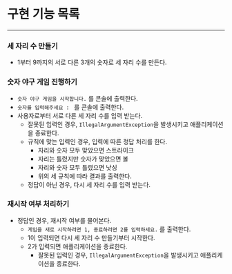 # 구현 기능 목록

---

### 세 자리 수 만들기

- 1부터 9까지의 서로 다른 3개의 숫자로 세 자리 수를 만든다.

### 숫자 야구 게임 진행하기

- ```숫자 야구 게임을 시작합니다.``` 를 콘솔에 출력한다.
- ```숫자를 입력해주세요 : ``` 를 콘솔에 출력한다.
- 사용자로부터 서로 다른 세 자리 수를 입력 받는다.
    - 잘못된 입력인 경우, ```IllegalArgumentException```을 발생시키고 애플리케이션을 종료한다.
    - 규칙에 맞는 입력인 경우, 입력에 따른 정답 처리를 한다.
        - 자리와 숫자 모두 맞았으면 스트라이크
        - 자리는 틀렸지만 숫자가 맞았으면 볼
        - 자리와 숫자 모두 틀렸으면 낫싱
        - 위의 세 규칙에 따라 결과를 출력한다.
    - 정답이 아닌 경우, 다시 세 자리 수를 입력 받는다.

### 재시작 여부 처리하기

- 정답인 경우, 재시작 여부를 물어본다.
    - ```게임을 새로 시작하려면 1, 종료하려면 2를 입력하세요.``` 를 출력한다.
    - 1이 입력되면 다시 세 자리 수 만들기부터 시작한다.
    - 2가 입력되면 애플리케이션을 종료한다.
        - 잘못된 입력인 경우, ```IllegalArgumentException```을 발생시키고 애플리케이션을 종료한다.